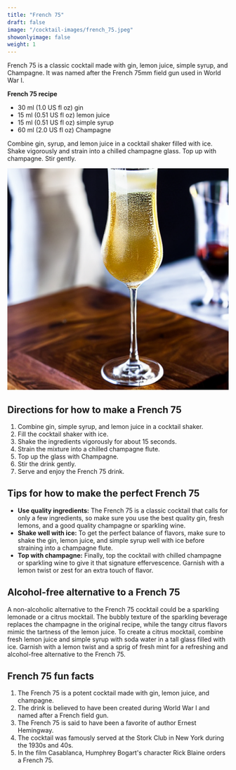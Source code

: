```yaml
---
title: "French 75"
draft: false
image: "/cocktail-images/french_75.jpeg"
showonlyimage: false
weight: 1
---
```


French 75 is a classic cocktail made with gin, lemon juice, simple syrup, and Champagne. It was named after the French 75mm field gun used in World War I.

<!--more-->

**French 75 recipe**

- 30 ml (1.0 US fl oz) gin
- 15 ml (0.51 US fl oz) lemon juice
- 15 ml (0.51 US fl oz) simple syrup
- 60 ml (2.0 US fl oz) Champagne


Combine gin, syrup, and lemon juice in a cocktail shaker filled with ice. Shake vigorously and strain into a chilled champagne glass. Top up with champagne. Stir gently.

![](/cocktail-images/french_75.jpeg)


## Directions for how to make a French 75

1. Combine gin, simple syrup, and lemon juice in a cocktail shaker.
2. Fill the cocktail shaker with ice.
3. Shake the ingredients vigorously for about 15 seconds.
4. Strain the mixture into a chilled champagne flute.
5. Top up the glass with Champagne.
6. Stir the drink gently.
7. Serve and enjoy the French 75 drink.

## Tips for how to make the perfect French 75

- **Use quality ingredients:** The French 75 is a classic cocktail that calls for only a few ingredients, so make sure you use the best quality gin, fresh lemons, and a good quality champagne or sparkling wine. 
- **Shake well with ice:** To get the perfect balance of flavors, make sure to shake the gin, lemon juice, and simple syrup well with ice before straining into a champagne flute. 
- **Top with champagne:** Finally, top the cocktail with chilled champagne or sparkling wine to give it that signature effervescence. Garnish with a lemon twist or zest for an extra touch of flavor.

## Alcohol-free alternative to a French 75

A non-alcoholic alternative to the French 75 cocktail could be a sparkling lemonade or a citrus mocktail. The bubbly texture of the sparkling beverage replaces the champagne in the original recipe, while the tangy citrus flavors mimic the tartness of the lemon juice. To create a citrus mocktail, combine fresh lemon juice and simple syrup with soda water in a tall glass filled with ice. Garnish with a lemon twist and a sprig of fresh mint for a refreshing and alcohol-free alternative to the French 75.

## French 75 fun facts

1. The French 75 is a potent cocktail made with gin, lemon juice, and champagne.
2. The drink is believed to have been created during World War I and named after a French field gun.
3. The French 75 is said to have been a favorite of author Ernest Hemingway.
4. The cocktail was famously served at the Stork Club in New York during the 1930s and 40s.
5. In the film Casablanca, Humphrey Bogart's character Rick Blaine orders a French 75.
